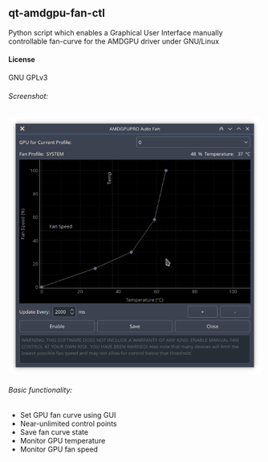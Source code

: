 ## qt-amdgpu-fan-ctl
Python script which enables a Graphical User Interface manually controllable fan-curve for the AMDGPU driver under GNU/Linux

#### License
GNU GPLv3

###### Screenshot:
![Image showing GUI with gpu fan curve plot and various controls](screenshot.png "title")

###### Basic functionality:
- Set GPU fan curve using GUI
- Near-unlimited control points
- Save fan curve state
- Monitor GPU temperature
- Monitor GPU fan speed
